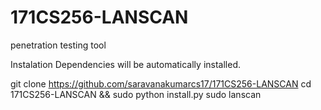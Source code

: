 # 171CS256-LANSCAN
 penetration testing tool

Instalation
Dependencies will be automatically installed.

git clone https://github.com/saravanakumarcs17/171CS256-LANSCAN
cd 171CS256-LANSCAN && sudo python install.py
sudo lanscan
